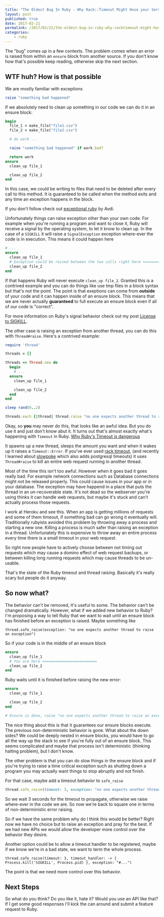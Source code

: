 ```yaml
---
title: "The Oldest Bug In Ruby - Why Rack::Timeout Might Hose your Server"
layout: post
published: true
date: 2017-02-21
permalink: /2017/02/21/the-oldest-bug-in-ruby-why-racktimeout-might-hose-your-server/
categories:
    - ruby
---
```


The "bug" comes up in a few contexts. The problem comes when an error is raised from within an `ensure` block from another source. If you don't know how that's possible keep reading, otherwise skip the next section.

## WTF huh? How is that possible

We are mostly familiar with exceptions

```ruby
raise "something bad happened"
```

If we absolutely need to clean up something in our code we can do it in an ensure block:

```ruby
begin
  file_1 = make_file("file1.csv")
  file_2 = make_file("file2.csv")

  # do work ...

  raise "something bad happened" if work.bad?

  return work
ensure
  clean_up file_1

  clean_up file_2
end
```

In this case, we could be writing to files that need to be deleted after every call to this method. It is guaranteed to be called when the method exits and any time an exception happens in the block.

If you don't follow check out [exceptional ruby](http://exceptionalruby.com/) by Avdi.

Unfortunately things can raise exception other than your own code. For example when you're running a program and want to close it, Ruby will receive a signal by the operating system, to let it know to clean up. In the case of a `SIGKILL` it will raise a `SignalException` exception where-ever the code is in execution. This means it could happen here

```ruby
# ...
ensure
  clean_up file_1
  # Exception could be raised between the two calls right here <================================
  clean_up file_2
end
```

If that happens Ruby will never execute `clean_up file_2`. Granted this is a contrived example and you can do things like use tmp files in a block syntax but that's not the point. The point is that exeptions can come from __outside__ of your code and it can happen inside of an ensure block. This means that we are never actually __guaranteed__ to full execute an ensure block even if all of our code is "correct".

For more information on Ruby's signal behavior check out my post [License to SIGKILL](https://www.sitepoint.com/license-to-sigkill/).

The other case is raising an exception from another thread, you can do this with `Thread#raise`. Here's a contrived example:

```ruby
require 'thread'

threads = []

threads << Thread.new do
  begin
    # ...
  ensure
    clean_up file_1

    clean_up file_2
  end
end

sleep rand(0..2)

threads.each {|thread| thread.raise "no one expects another thread to raise an exception!" }
```

Okay, so __you__ may never do this, that looks like an awful idea. But you do use it and just don't know abut it. It turns out that's almost exactly what's happening with `Timeout` in Ruby. [Why Ruby's Timeout is dangerous](https://jvns.ca/blog/2015/11/27/why-rubys-timeout-is-dangerous-and-thread-dot-raise-is-terrifying/)

It spawns up a new thread, sleeps the amount you want and when it wakes up it raises a `Timeout::Error`. If you've ever used [rack timeout](https://github.com/heroku/rack-timeout), (and recently I learned about [slowpoke](https://github.com/ankane/slowpoke) which also adds postgresql timeouts) it uses `Thread#raise` to kill an entire web request running in another thread.

Most of the time this isn't too awful. However when it goes bad it goes really bad. For example network connections such as Database connections might not be released properly. This could cause issues in your app or in your database. The exception may have happend in a place that puts the thread in an un-recoverable state. It's not dead so the webserver you're using thinks it can handle web requests, but maybe it's stuck and can't actually process those requests.

I work at Heroku and see this. When an app is getting millions of requests and some of them timeout, if something bad can go wrong it eventually will. Traditionally rubyists avoided this problem by throwing away a process and starting a new one. Killing a process is much safer than raising an exception in a thread. Unfortunately this is expensive to throw away an entire process every time there is a small timeout in your web request.

So right now people have to actively choose between not timing out requests which may cause a domino effect of web request backups, or between killing long running requests which may cause threads to be un-usable.

That's the state of the Ruby timeout and thread raising. Basically it's really scary but people do it anyway.

## So now what?

The behavior can't be removed, it's useful to some. The behavior can't be changed dramatically. However, what if we added new behavior to Ruby? I'm proposing a way to tell Ruby that we want to wait until an ensure block has finished before an exception is raised. Maybe something like

```
thread.safe_raise(exception: "no one expects another thread to raise an exception")
```

So if your code is in the middle of an ensure block

```ruby
ensure
  clean_up file_1
  # You are here <========================
  clean_up file_2
end
```

Ruby waits until it is finished before raising the new error:

```ruby
ensure
  clean_up file_1

  clean_up file_2
end

# Ensure is done, raise "no one expects another thread to raise an exception"  now <========================
```

The nice thing about this is that it guarantees our ensure blocks execute. The previous non-deterministic behavior is gone. What about the down sides? We could be deeply nested in ensure blocks, you would have to go all the way up the stack to see if you're fully out of an ensure block. This seems complicated and maybe that process isn't deterministic (thinking halting problem), but I don't know.

The other problem is that you can do slow things in the ensure block and if you're trying to raise a time critical exception such as shutting down a program you may actually want things to stop abruptly and not finish.

For that case, maybe add a timeout behavior to `safe_raise`

```ruby
thread.safe_raise(timeout: 3, exception: "no one expects another thread to raise an exception")
```

So we wait 3 seconds for the timeout to propagate, otherwise we raise where-ever in the code we are. So now we're back to square one in terms of non-deterministic error raising.

So if we have the same problem why do I think this would be better? Right now we have no choice but to raise an exception and pray for the best. If we had new APIs we would allow the developer more control over the behavior they desire.

Another option could be to allow a timeout handler to be registered, maybe if we know we're in a bad state, we want to term the whole process.

```
thread.safe_raise(timeout: 3, timeout_handler: -> { Process.kill('SIGKILL', Process.pid) }, exception: "#...")
```

The point is that we need more control over this behavior.

## Next Steps

So what do you think? Do you like it, hate it? Would you use an API like that? If I get some good responses I'll kick the can around and submit a feature request to Ruby.
